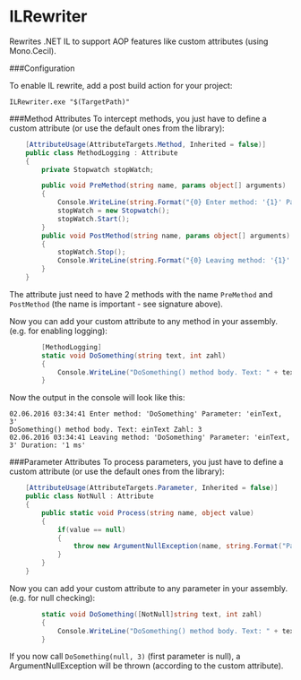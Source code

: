 # ILRewriter
Rewrites .NET IL to support AOP features like custom attributes (using Mono.Cecil).

###Configuration

To enable IL rewrite, add a post build action for your project:

```
ILRewriter.exe "$(TargetPath)"
```

###Method Attributes
To intercept methods, you just have to define a custom attribute (or use the default ones from the library):

```csharp
    [AttributeUsage(AttributeTargets.Method, Inherited = false)]
    public class MethodLogging : Attribute
    {
        private Stopwatch stopWatch;

        public void PreMethod(string name, params object[] arguments)
        {
            Console.WriteLine(string.Format("{0} Enter method: '{1}' Parameter: '{2}'", DateTime.Now, name, string.Join(", ", arguments)));
            stopWatch = new Stopwatch();
            stopWatch.Start();
        }
        public void PostMethod(string name, params object[] arguments)
        {
            stopWatch.Stop();
            Console.WriteLine(string.Format("{0} Leaving method: '{1}' Parameter: '{2}' Duration: '{3} ms'", DateTime.Now, name, string.Join(", ", arguments), stopWatch.ElapsedMilliseconds));
        }
    }
```

The attribute just need to have 2 methods with the name ```PreMethod``` and ```PostMethod``` (the name is important - see signature above). 

Now you can add your custom attribute to any method in your assembly. (e.g. for enabling logging):

```csharp
        [MethodLogging]
        static void DoSomething(string text, int zahl)
        {
            Console.WriteLine("DoSomething() method body. Text: " + text + " Zahl: " + zahl);
        }
```

Now the output in the console will look like this:

```
02.06.2016 03:34:41 Enter method: 'DoSomething' Parameter: 'einText, 3'
DoSomething() method body. Text: einText Zahl: 3
02.06.2016 03:34:41 Leaving method: 'DoSomething' Parameter: 'einText, 3' Duration: '1 ms'
```

###Parameter Attributes
To process parameters, you just have to define a custom attribute (or use the default ones from the library):

```csharp
    [AttributeUsage(AttributeTargets.Parameter, Inherited = false)]
    public class NotNull : Attribute
    {
        public static void Process(string name, object value)
        {
            if(value == null)
            {
                throw new ArgumentNullException(name, string.Format("Parameter '{0}' is null.", name));
            }
        }
    }
```

Now you can add your custom attribute to any parameter in your assembly. (e.g. for null checking):

```csharp
        static void DoSomething([NotNull]string text, int zahl)
        {
            Console.WriteLine("DoSomething() method body. Text: " + text + " Zahl: " + zahl);
        }
```

If you now call ```DoSomething(null, 3)``` (first parameter is null), a ArgumentNullException will be thrown (according to the custom  attribute).
